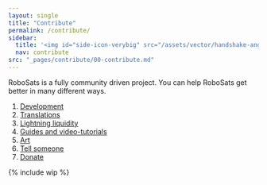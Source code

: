 ```yaml
---
layout: single
title: "Contribute"
permalink: /contribute/
sidebar:
  title: '<img id="side-icon-verybig" src="/assets/vector/handshake-angle.svg"/>Contribute'
  nav: contribute
src: "_pages/contribute/00-contribute.md"
--- 
```


RoboSats is a fully community driven project. You can help RoboSats get better in many different ways.

1. [Development](/contribute/code/)
2. [Translations](/contribute/languages/)
3. [Lightning liquidity](/contribute/liquidity/)
4. [Guides and video-tutorials](/contribute/guides/)
5. [Art](/contribute/art/)
6. [Tell someone](/contribute/outreach/)
7. [Donate](/contribute/donate/)

{% include wip %}